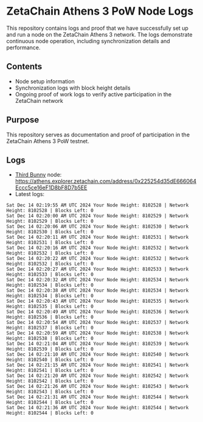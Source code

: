 # ZetaChain Athens 3 PoW Node Logs
This repository contains logs and proof that we have successfully set up and run a node on the ZetaChain Athens 3 network. The logs demonstrate continuous node operation, including synchronization details and performance.

## Contents
- Node setup information
- Synchronization logs with block height details
- Ongoing proof of work logs to verify active participation in the ZetaChain network

## Purpose
This repository serves as documentation and proof of participation in the ZetaChain Athens 3 PoW testnet.

## Logs

- [Third Bunny](https://thirdbunny.xyz/) node: https://athens.explorer.zetachain.com/address/0x225254d35dE666064Eccc5ce16eF1D8bF8D7b5EE
- Latest logs:
```
Sat Dec 14 02:19:55 AM UTC 2024 Your Node Height: 8102528 | Network Height: 8102528 | Blocks Left: 0
Sat Dec 14 02:20:00 AM UTC 2024 Your Node Height: 8102529 | Network Height: 8102529 | Blocks Left: 0
Sat Dec 14 02:20:06 AM UTC 2024 Your Node Height: 8102530 | Network Height: 8102530 | Blocks Left: 0
Sat Dec 14 02:20:11 AM UTC 2024 Your Node Height: 8102531 | Network Height: 8102531 | Blocks Left: 0
Sat Dec 14 02:20:16 AM UTC 2024 Your Node Height: 8102532 | Network Height: 8102532 | Blocks Left: 0
Sat Dec 14 02:20:22 AM UTC 2024 Your Node Height: 8102532 | Network Height: 8102532 | Blocks Left: 0
Sat Dec 14 02:20:27 AM UTC 2024 Your Node Height: 8102533 | Network Height: 8102533 | Blocks Left: 0
Sat Dec 14 02:20:32 AM UTC 2024 Your Node Height: 8102534 | Network Height: 8102534 | Blocks Left: 0
Sat Dec 14 02:20:38 AM UTC 2024 Your Node Height: 8102534 | Network Height: 8102534 | Blocks Left: 0
Sat Dec 14 02:20:43 AM UTC 2024 Your Node Height: 8102535 | Network Height: 8102535 | Blocks Left: 0
Sat Dec 14 02:20:49 AM UTC 2024 Your Node Height: 8102536 | Network Height: 8102536 | Blocks Left: 0
Sat Dec 14 02:20:54 AM UTC 2024 Your Node Height: 8102537 | Network Height: 8102537 | Blocks Left: 0
Sat Dec 14 02:20:59 AM UTC 2024 Your Node Height: 8102538 | Network Height: 8102538 | Blocks Left: 0
Sat Dec 14 02:21:04 AM UTC 2024 Your Node Height: 8102539 | Network Height: 8102539 | Blocks Left: 0
Sat Dec 14 02:21:10 AM UTC 2024 Your Node Height: 8102540 | Network Height: 8102540 | Blocks Left: 0
Sat Dec 14 02:21:15 AM UTC 2024 Your Node Height: 8102541 | Network Height: 8102541 | Blocks Left: 0
Sat Dec 14 02:21:20 AM UTC 2024 Your Node Height: 8102542 | Network Height: 8102542 | Blocks Left: 0
Sat Dec 14 02:21:26 AM UTC 2024 Your Node Height: 8102543 | Network Height: 8102543 | Blocks Left: 0
Sat Dec 14 02:21:31 AM UTC 2024 Your Node Height: 8102544 | Network Height: 8102544 | Blocks Left: 0
Sat Dec 14 02:21:36 AM UTC 2024 Your Node Height: 8102544 | Network Height: 8102544 | Blocks Left: 0
```
